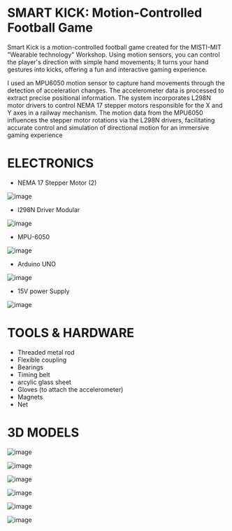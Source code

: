 # SMART KICK: Motion-Controlled Football Game
Smart Kick is a motion-controlled football game created for the MISTI-MIT "Wearable technology" Workshop. Using motion sensors, you can control the player's direction with simple hand movements; It turns your hand gestures into kicks, offering a fun and interactive gaming experience.

I used an MPU6050 motion sensor to capture hand movements through the detection of acceleration changes. The accelerometer data is processed to extract precise positional information. The system incorporates L298N motor drivers to control NEMA 17 stepper motors responsible for the X and Y axes in a railway mechanism. The motion data from the MPU6050 influences the stepper motor rotations via the L298N drivers, facilitating accurate control and simulation of directional motion for an immersive gaming experience
# ELECTRONICS 
- NEMA 17 Stepper Motor (2)

 ![image](https://github.com/ZainMayoof/SmartKick/assets/168248316/ce774be2-7e01-41d0-a2c4-b272415bb30e)

- l298N Driver Modular

![image](https://github.com/ZainMayoof/SmartKick/assets/168248316/57e9b861-c6d4-42ed-a9a6-dbcfc701e14e)

- MPU-6050

![image](https://github.com/ZainMayoof/SmartKick/assets/168248316/2214248b-82b2-45ba-ada3-08eea7920f8f)

- Arduino UNO

![image](https://github.com/ZainMayoof/SmartKick/assets/168248316/d7d38a91-5220-4a3e-80eb-9e8a2d111f2f)

- 15V power Supply

![image](https://github.com/ZainMayoof/SmartKick/assets/168248316/70e628c4-6081-4091-9be4-3435f8becd7d)

# TOOLS & HARDWARE
- Threaded metal rod
- Flexible coupling
- Bearings
- Timing belt
- arcylic glass sheet
- Gloves (to attach the accelerometer)
- Magnets
- Net

# 3D MODELS

![image](https://github.com/ZainMayoof/SmartKick/assets/168248316/5cc6fe35-bc6a-4261-8e97-a339bf6951d2)

![image](https://github.com/ZainMayoof/SmartKick/assets/168248316/4872f70c-5c4e-4334-923d-3ba26aeef6f7)

![image](https://github.com/ZainMayoof/SmartKick/assets/168248316/8c42073e-cc29-40a7-8c34-9272d6ac5a6d)

![image](https://github.com/ZainMayoof/SmartKick/assets/168248316/2c69ea41-c2a4-4f42-b800-1304e4390b8d)

![image](https://github.com/ZainMayoof/SmartKick/assets/168248316/a9d14500-850b-487a-a7fa-9d6daec7629b)

![image](https://github.com/ZainMayoof/SmartKick/assets/168248316/f7cd6c1c-c2c5-4ff5-97c8-b1540a7b125e)


